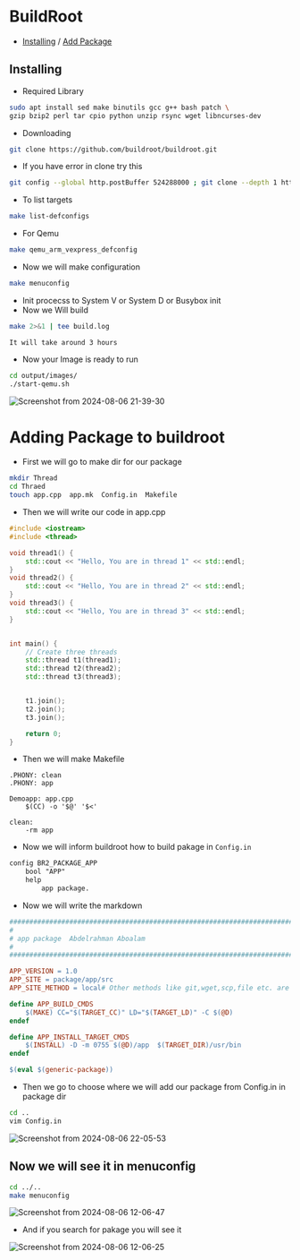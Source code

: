 # BuildRoot

- [Installing](https://github.com/Aboalam15/Embedded-Linux/blob/main/EmbeddedLinux/Buildroot/README.md#installing) / [Add Package](https://github.com/Aboalam15/Embedded-Linux/blob/main/EmbeddedLinux/Buildroot/README.md#adding-package-to-buildroot)
## Installing
- Required Library
```bash
sudo apt install sed make binutils gcc g++ bash patch \
gzip bzip2 perl tar cpio python unzip rsync wget libncurses-dev
```
- Downloading
```bash
git clone https://github.com/buildroot/buildroot.git
```
* If you have error in clone try this
```bash
git config --global http.postBuffer 524288000 ; git clone --depth 1 https://github.com/buildroot/buildroot.git
```
- To list targets
```bash
make list-defconfigs
```
- For Qemu
```bash
make qemu_arm_vexpress_defconfig
```
- Now we will make configuration
```bash
make menuconfig
```
- Init procecss to System V or System D or Busybox init
- Now we Will build
```bash
make 2>&1 | tee build.log
```
`It will take around 3 hours `

- Now your Image is ready to run
```bash
cd output/images/
./start-qemu.sh
```
![Screenshot from 2024-08-06 21-39-30](https://github.com/user-attachments/assets/b80e8568-505c-491b-b0c0-804ef32cb617)

# Adding Package to buildroot

- First we will go to make dir for our package
```bash
mkdir Thread
cd Thraed
touch app.cpp  app.mk  Config.in  Makefile
```
- Then we will write our code in app.cpp
```cpp
#include <iostream>
#include <thread>

void thread1() {
    std::cout << "Hello, You are in thread 1" << std::endl;
}
void thread2() {
    std::cout << "Hello, You are in thread 2" << std::endl;
}
void thread3() {
    std::cout << "Hello, You are in thread 3" << std::endl;
}


int main() {
    // Create three threads
    std::thread t1(thread1);
    std::thread t2(thread2);
    std::thread t3(thread3);


    t1.join();
    t2.join();
    t3.join();

    return 0;
}
```
- Then we will make Makefile
```make
.PHONY: clean
.PHONY: app

Demoapp: app.cpp
    $(CC) -o '$@' '$<'

clean:
    -rm app
```
- Now we will inform buildroot how to build pakage in `Config.in`
```txt
config BR2_PACKAGE_APP
    bool "APP"
    help
        app package.
```
- Now we will write the markdown
```Makefile
################################################################################
#
# app package  Abdelrahman Aboalam
#
################################################################################

APP_VERSION = 1.0
APP_SITE = package/app/src
APP_SITE_METHOD = local# Other methods like git,wget,scp,file etc. are also available.

define APP_BUILD_CMDS
    $(MAKE) CC="$(TARGET_CC)" LD="$(TARGET_LD)" -C $(@D)
endef

define APP_INSTALL_TARGET_CMDS
    $(INSTALL) -D -m 0755 $(@D)/app  $(TARGET_DIR)/usr/bin
endef

$(eval $(generic-package))
```

- Then we go to choose where we will add our package from Config.in in package dir
```bash
cd ..
vim Config.in
```
![Screenshot from 2024-08-06 22-05-53](https://github.com/user-attachments/assets/5a4b04c9-bb0f-40ac-9c9f-ce4034187a74)

## Now we will see it in menuconfig

```bash
cd ../..
make menuconfig
```
![Screenshot from 2024-08-06 12-06-47](https://github.com/user-attachments/assets/8a1a3673-334a-4f6d-bc53-1d54a01e88d3)

- And if you search for pakage you will see it
  
![Screenshot from 2024-08-06 12-06-25](https://github.com/user-attachments/assets/35c11769-6126-4780-873e-d963ad9a4a99)


